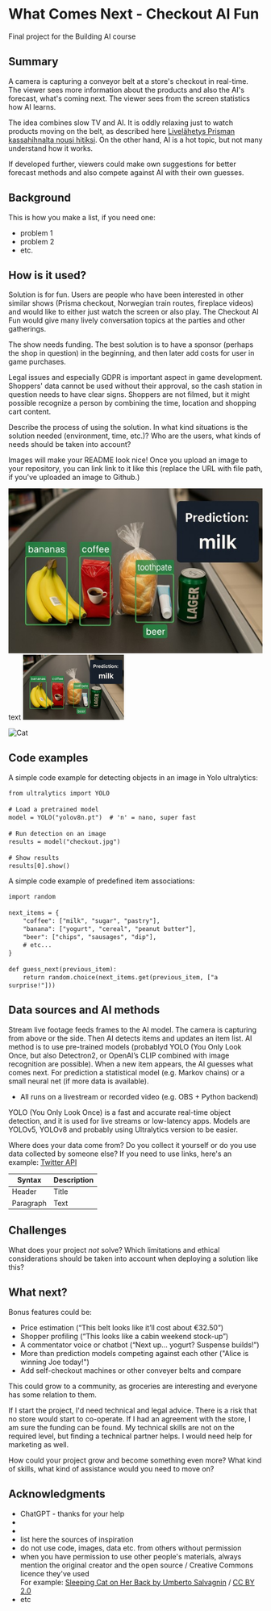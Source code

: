 
# What Comes Next - Checkout AI Fun

Final project for the Building AI course

## Summary
A camera is capturing a conveyor belt at a store's checkout in real-time. The viewer sees more information about the products and also the AI's forecast, what's coming next. The viewer sees from the screen statistics how AI learns. 

The idea combines slow TV and AI. It is oddly relaxing just to watch products moving on the belt, as described here [Livelähetys Prisman kassahihnalta nousi hitiksi](https://www.is.fi/viihde/art-2000005268226.html). On the other hand, AI is a hot topic, but not many understand how it works. 

If developed further, viewers could make own suggestions for better forecast methods and also compete against AI with their own guesses. 

## Background



This is how you make a list, if you need one:
* problem 1
* problem 2
* etc.


## How is it used?

Solution is for fun. Users are people who have been interested in other similar shows (Prisma checkout, Norwegian train routes, fireplace videos) and would like to either just watch the screen or also play. The Checkout AI Fun would give many lively conversation topics at the parties and other gatherings.

The show needs funding. The best solution is to have a sponsor (perhaps the shop in question) in the beginning, and then later add costs for user in game purchases. 

Legal issues and especially GDPR is important aspect in game development. Shoppers' data cannot be used without their approval, so the cash station in question needs to have clear signs. Shoppers are not filmed, but it might possible recognize a person by combining the time, location and shopping cart content.


Describe the process of using the solution. In what kind situations is the solution needed (environment, time, etc.)? Who are the users, what kinds of needs should be taken into account?

Images will make your README look nice!
Once you upload an image to your repository, you can link link to it like this (replace the URL with file path, if you've uploaded an image to Github.)

![Checkout](https://github.com/tiinasip/AI_idea/blob/main/ConveyerBelt.jpg)
text
<img src="https://github.com/tiinasip/AI_idea/blob/main/ConveyerBelt.jpg" width="200">


![Cat](https://upload.wikimedia.org/wikipedia/commons/5/5e/Sleeping_cat_on_her_back.jpg)


## Code examples
A simple code example for detecting objects in an image in Yolo ultralytics:
```
from ultralytics import YOLO

# Load a pretrained model
model = YOLO("yolov8n.pt")  # 'n' = nano, super fast

# Run detection on an image
results = model("checkout.jpg")

# Show results
results[0].show()
````

A simple code example of predefined item associations:
```
import random

next_items = {
    "coffee": ["milk", "sugar", "pastry"],
    "banana": ["yogurt", "cereal", "peanut butter"],
    "beer": ["chips", "sausages", "dip"],
    # etc...
}

def guess_next(previous_item):
    return random.choice(next_items.get(previous_item, ["a surprise!"]))
```


## Data sources and AI methods

Stream live footage feeds frames to the AI model. The camera is capturing from above or the side. Then AI detects items and updates an item list. AI method is to use pre-trained models (probablyd YOLO (You Only Look Once, but also Detectron2, or OpenAI’s CLIP combined with image recognition are possible). When a new item appears, the AI guesses what comes next. For prediction a statistical model (e.g. Markov chains) or a small neural net (if more data is available).

* All runs on a livestream or recorded video (e.g. OBS + Python backend)

YOLO (You Only Look Once) is a fast and accurate real-time object detection, and it is used for live streams or low-latency apps. Models are YOLOv5, YOLOv8 and probably using Ultralytics version to be easier.


Where does your data come from? Do you collect it yourself or do you use data collected by someone else?
If you need to use links, here's an example:
[Twitter API](https://developer.twitter.com/en/docs)

| Syntax      | Description |
| ----------- | ----------- |
| Header      | Title       |
| Paragraph   | Text        |



## Challenges

What does your project _not_ solve? Which limitations and ethical considerations should be taken into account when deploying a solution like this?

## What next?
Bonus features could be:
* Price estimation (“This belt looks like it’ll cost about €32.50”)
* Shopper profiling (“This looks like a cabin weekend stock-up”)
* A commentator voice or chatbot (“Next up… yogurt? Suspense builds!”)
* More than prediction models competing against each other ("Alice is winning Joe today!")
* Add self-checkout machines or other conveyer belts and compare 

This could grow to a community, as groceries are interesting and everyone has some relation to them.

If I start the project, I'd need technical and legal advice. There is a risk that no store would start to co-operate. If I had an agreement with the store, I am sure the funding can be found. 
My technical skills are not on the required level, but finding a technical partner helps. I would need help for marketing as well.

How could your project grow and become something even more? What kind of skills, what kind of assistance would you  need to move on? 


## Acknowledgments

* ChatGPT - thanks for your help
* 
*
* list here the sources of inspiration 
* do not use code, images, data etc. from others without permission
* when you have permission to use other people's materials, always mention the original creator and the open source / Creative Commons licence they've used
  <br>For example: [Sleeping Cat on Her Back by Umberto Salvagnin](https://commons.wikimedia.org/wiki/File:Sleeping_cat_on_her_back.jpg#filelinks) / [CC BY 2.0](https://creativecommons.org/licenses/by/2.0)
* etc
